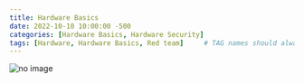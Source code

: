 ```yaml
---
title: Hardware Basics
date: 2022-10-10 10:00:00 -500
categories: [Hardware Basics, Hardware Security]
tags: [Hardware, Hardware Basics, Red team]     # TAG names should always be lowercase
--- 
```


![no image](https://github.com/als217/als217.github.io/tree/main\assets\img\favicons\Hardware_Basics.jpg)
